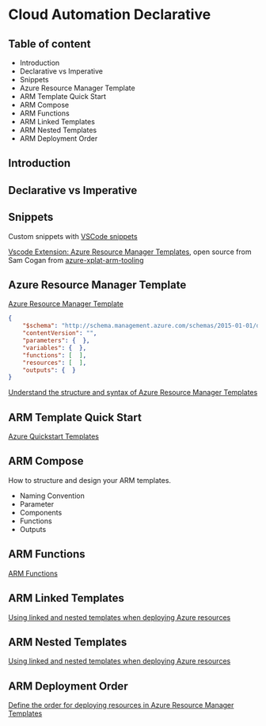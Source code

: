 # Cloud Automation Declarative

## Table of content

- Introduction
- Declarative vs Imperative
- Snippets
- Azure Resource Manager Template
- ARM Template Quick Start
- ARM Compose
- ARM Functions
- ARM Linked Templates
- ARM Nested Templates
- ARM Deployment Order

## Introduction

## Declarative vs Imperative

## Snippets

Custom snippets with [VSCode snippets](https://code.visualstudio.com/docs/editor/userdefinedsnippets)

[Vscode Extension: Azure Resource Manager Templates](https://marketplace.visualstudio.com/items?itemName=samcogan.arm-snippets), open source from Sam Cogan from [azure-xplat-arm-tooling](https://github.com/Azure/azure-xplat-arm-tooling)

## Azure Resource Manager Template

[Azure Resource Manager Template](https://docs.microsoft.com/en-us/azure/azure-resource-manager/resource-group-authoring-templates)

```JSON
{
    "$schema": "http://schema.management.azure.com/schemas/2015-01-01/deploymentTemplate.json#",
    "contentVersion": "",
    "parameters": {  },
    "variables": {  },
    "functions": [  ],
    "resources": [  ],
    "outputs": {  }
}
```

[Understand the structure and syntax of Azure Resource Manager Templates](https://docs.microsoft.com/en-us/azure/azure-resource-manager/resource-group-authoring-templates)

## ARM Template Quick Start

[Azure Quickstart Templates](https://azure.microsoft.com/en-us/resources/templates/)

## ARM Compose

How to structure and design your ARM templates.

- Naming Convention
- Parameter
- Components
- Functions
- Outputs

## ARM Functions

[ARM Functions](https://github.com/Azure/azure-docs-json-samples/tree/master/azure-resource-manager/functions)

## ARM Linked Templates

[Using linked and nested templates when deploying Azure resources](https://docs.microsoft.com/en-us/azure/azure-resource-manager/resource-group-linked-templates)

## ARM Nested Templates

[Using linked and nested templates when deploying Azure resources](https://docs.microsoft.com/en-us/azure/azure-resource-manager/resource-group-linked-templates)

## ARM Deployment Order

 [Define the order for deploying resources in Azure Resource Manager Templates](https://docs.microsoft.com/en-us/azure/azure-resource-manager/resource-group-define-dependencies)
